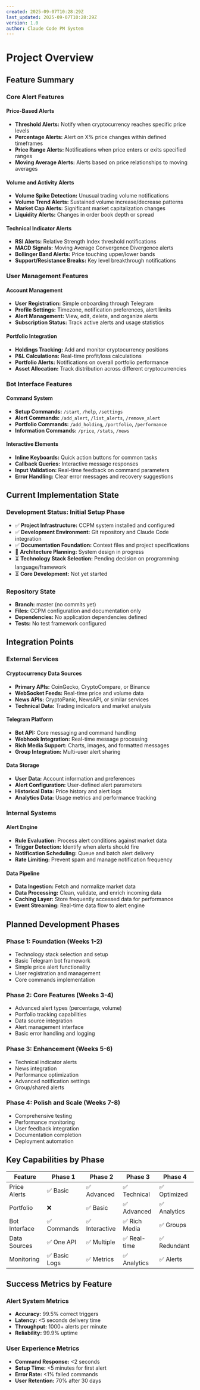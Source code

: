 ```yaml
---
created: 2025-09-07T10:28:29Z
last_updated: 2025-09-07T10:28:29Z
version: 1.0
author: Claude Code PM System
---
```


# Project Overview

## Feature Summary

### Core Alert Features

#### Price-Based Alerts
- **Threshold Alerts:** Notify when cryptocurrency reaches specific price levels
- **Percentage Alerts:** Alert on X% price changes within defined timeframes
- **Price Range Alerts:** Notifications when price enters or exits specified ranges
- **Moving Average Alerts:** Alerts based on price relationships to moving averages

#### Volume and Activity Alerts
- **Volume Spike Detection:** Unusual trading volume notifications
- **Volume Trend Alerts:** Sustained volume increase/decrease patterns
- **Market Cap Alerts:** Significant market capitalization changes
- **Liquidity Alerts:** Changes in order book depth or spread

#### Technical Indicator Alerts
- **RSI Alerts:** Relative Strength Index threshold notifications
- **MACD Signals:** Moving Average Convergence Divergence alerts
- **Bollinger Band Alerts:** Price touching upper/lower bands
- **Support/Resistance Breaks:** Key level breakthrough notifications

### User Management Features

#### Account Management
- **User Registration:** Simple onboarding through Telegram
- **Profile Settings:** Timezone, notification preferences, alert limits
- **Alert Management:** View, edit, delete, and organize alerts
- **Subscription Status:** Track active alerts and usage statistics

#### Portfolio Integration
- **Holdings Tracking:** Add and monitor cryptocurrency positions
- **P&L Calculations:** Real-time profit/loss calculations
- **Portfolio Alerts:** Notifications on overall portfolio performance
- **Asset Allocation:** Track distribution across different cryptocurrencies

### Bot Interface Features

#### Command System
- **Setup Commands:** `/start`, `/help`, `/settings`
- **Alert Commands:** `/add_alert`, `/list_alerts`, `/remove_alert`
- **Portfolio Commands:** `/add_holding`, `/portfolio`, `/performance`
- **Information Commands:** `/price`, `/stats`, `/news`

#### Interactive Elements
- **Inline Keyboards:** Quick action buttons for common tasks
- **Callback Queries:** Interactive message responses
- **Input Validation:** Real-time feedback on command parameters
- **Error Handling:** Clear error messages and recovery suggestions

## Current Implementation State

### Development Status: Initial Setup Phase
- ✅ **Project Infrastructure:** CCPM system installed and configured
- ✅ **Development Environment:** Git repository and Claude Code integration
- ✅ **Documentation Foundation:** Context files and project specifications
- 🔄 **Architecture Planning:** System design in progress
- ⏳ **Technology Stack Selection:** Pending decision on programming language/framework
- ⏳ **Core Development:** Not yet started

### Repository State
- **Branch:** master (no commits yet)
- **Files:** CCPM configuration and documentation only
- **Dependencies:** No application dependencies defined
- **Tests:** No test framework configured

## Integration Points

### External Services

#### Cryptocurrency Data Sources
- **Primary APIs:** CoinGecko, CryptoCompare, or Binance
- **WebSocket Feeds:** Real-time price and volume data
- **News APIs:** CryptoPanic, NewsAPI, or similar services
- **Technical Data:** Trading indicators and market analysis

#### Telegram Platform
- **Bot API:** Core messaging and command handling
- **Webhook Integration:** Real-time message processing
- **Rich Media Support:** Charts, images, and formatted messages
- **Group Integration:** Multi-user alert sharing

#### Data Storage
- **User Data:** Account information and preferences
- **Alert Configuration:** User-defined alert parameters
- **Historical Data:** Price history and alert logs
- **Analytics Data:** Usage metrics and performance tracking

### Internal Systems

#### Alert Engine
- **Rule Evaluation:** Process alert conditions against market data
- **Trigger Detection:** Identify when alerts should fire
- **Notification Scheduling:** Queue and batch alert delivery
- **Rate Limiting:** Prevent spam and manage notification frequency

#### Data Pipeline
- **Data Ingestion:** Fetch and normalize market data
- **Data Processing:** Clean, validate, and enrich incoming data
- **Caching Layer:** Store frequently accessed data for performance
- **Event Streaming:** Real-time data flow to alert engine

## Planned Development Phases

### Phase 1: Foundation (Weeks 1-2)
- Technology stack selection and setup
- Basic Telegram bot framework
- Simple price alert functionality
- User registration and management
- Core commands implementation

### Phase 2: Core Features (Weeks 3-4)
- Advanced alert types (percentage, volume)
- Portfolio tracking capabilities
- Data source integration
- Alert management interface
- Basic error handling and logging

### Phase 3: Enhancement (Weeks 5-6)
- Technical indicator alerts
- News integration
- Performance optimization
- Advanced notification settings
- Group/shared alerts

### Phase 4: Polish and Scale (Weeks 7-8)
- Comprehensive testing
- Performance monitoring
- User feedback integration
- Documentation completion
- Deployment automation

## Key Capabilities by Phase

| Feature | Phase 1 | Phase 2 | Phase 3 | Phase 4 |
|---------|---------|---------|---------|---------|
| Price Alerts | ✅ Basic | ✅ Advanced | ✅ Technical | ✅ Optimized |
| Portfolio | ❌ | ✅ Basic | ✅ Advanced | ✅ Analytics |
| Bot Interface | ✅ Commands | ✅ Interactive | ✅ Rich Media | ✅ Groups |
| Data Sources | ✅ One API | ✅ Multiple | ✅ Real-time | ✅ Redundant |
| Monitoring | ✅ Basic Logs | ✅ Metrics | ✅ Analytics | ✅ Alerts |

## Success Metrics by Feature

### Alert System Metrics
- **Accuracy:** 99.5% correct triggers
- **Latency:** <5 seconds delivery time
- **Throughput:** 1000+ alerts per minute
- **Reliability:** 99.9% uptime

### User Experience Metrics
- **Command Response:** <2 seconds
- **Setup Time:** <5 minutes for first alert
- **Error Rate:** <1% failed commands
- **User Retention:** 70% after 30 days